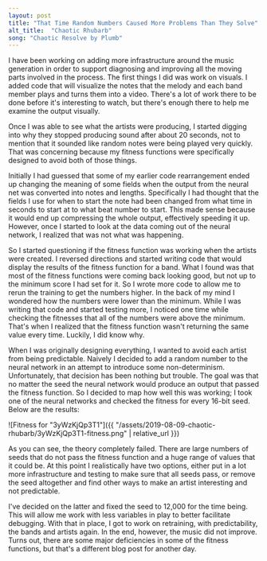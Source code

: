 ```yaml
---
layout: post
title: "That Time Random Numbers Caused More Problems Than They Solve"
alt_title:  "Chaotic Rhubarb"
song: "Chaotic Resolve by Plumb"
---
```


I have been working on adding more infrastructure around the music generation in
order to support diagnosing and improving all the moving parts involved in the
process.  The first things I did was work on visuals. I added code that will
visualize the notes that the melody and each band member plays and turns them
into a video. There's a lot of work there to be done before it's interesting to
watch, but there's enough there to help me examine the output visually.

Once I was able to see what the artists were producing, I started digging into
why they stopped producing sound after about 20 seconds, not to mention that it
sounded like random notes were being played very quickly. That was concerning
because my fitness functions were specifically designed to avoid both of those
things.

Initially I had guessed that some of my earlier code rearrangement ended up
changing the meaning of some fields when the output from the neural net was
converted into notes and lengths. Specifically I had thought that the fields I
use for when to start the note had been changed from what time in seconds to
start at to what beat number to start. This made sense because it would end up
compressing the whole output, effectively speeding it up. However, once I
started to look at the data coming out of the neural network, I realized that
was not what was happening.

So I started questioning if the fitness function was working when the artists
were created. I reversed directions and started writing code that would display
the results of the fitness function for a band. What I found was that most of
the fitness functions were coming back looking good, but not up to the minimum
score I had set for it. So I wrote more code to allow me to rerun the training
to get the numbers higher. In the back of my mind I wondered how the numbers
were lower than the minimum. While I was writing that code and started testing
more, I noticed one time while checking the fitnesses that all of the numbers
were above the minimum. That's when I realized that the fitness function wasn't
returning the same value every time. Luckily, I did know why.

When I was originally designing everything, I wanted to avoid each artist from
being predictable. Naively I decided to add a random number to the neural
network in an attempt to introduce some non-determinism. Unfortunately, that
decision has been nothing but trouble. The goal was that no matter the seed the
neural network would produce an output that passed the fitness function. So I
decided to map how well this was working; I took one of the neural networks and
checked the fitness for every 16-bit seed. Below are the results:

![Fitness for "3yWzKjQp3T1"]({{ "/assets/2019-08-09-chaotic-rhubarb/3yWzKjQp3T1-fitness.png" | relative_url }})

As you can see, the theory completely failed. There are large numbers of seeds
that do not pass the fitness function and a huge range of values that it could
be. At this point I realistically have two options, either put in a lot more
infrastructure and testing to make sure that all seeds pass, or remove the seed
altogether and find other ways to make an artist interesting and not
predictable.

I've decided on the latter and fixed the seed to 12,000 for the time being. This
will allow me work with less variables in play to better facilitate debugging.
With that in place, I got to work on retraining, with predictability, the bands
and artists again. In the end, however, the music did not improve. Turns out,
there are some major deficiencies in some of the fitness functions, but that's a
different blog post for another day.
